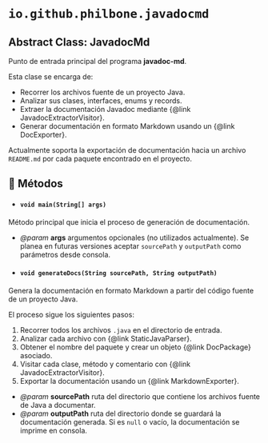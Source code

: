 # `io.github.philbone.javadocmd`

## Abstract Class: JavadocMd

Punto de entrada principal del programa <b>javadoc-md</b>.
<p>
Esta clase se encarga de:
<ul>
  <li>Recorrer los archivos fuente de un proyecto Java.</li>
  <li>Analizar sus clases, interfaces, enums y records.</li>
  <li>Extraer la documentación Javadoc mediante {@link JavadocExtractorVisitor}.</li>
  <li>Generar documentación en formato Markdown usando un {@link DocExporter}.</li>
</ul>

<p>Actualmente soporta la exportación de documentación hacia un archivo <code>README.md</code>
por cada paquete encontrado en el proyecto.</p>

## 🧮 Métodos

- #### `void main(String[] args)`
Método principal que inicia el proceso de generación de documentación.

- *@param* **args** argumentos opcionales (no utilizados actualmente).
            Se planea en futuras versiones aceptar <code>sourcePath</code> y <code>outputPath</code>
            como parámetros desde consola.
- #### `void generateDocs(String sourcePath, String outputPath)`
Genera la documentación en formato Markdown a partir del código fuente de un proyecto Java.
<p>
El proceso sigue los siguientes pasos:
<ol>
  <li>Recorrer todos los archivos <code>.java</code> en el directorio de entrada.</li>
  <li>Analizar cada archivo con {@link StaticJavaParser}.</li>
  <li>Obtener el nombre del paquete y crear un objeto {@link DocPackage} asociado.</li>
  <li>Visitar cada clase, método y comentario con {@link JavadocExtractorVisitor}.</li>
  <li>Exportar la documentación usando un {@link MarkdownExporter}.</li>
</ol>

- *@param* **sourcePath** ruta del directorio que contiene los archivos fuente de Java a documentar.
- *@param* **outputPath** ruta del directorio donde se guardará la documentación generada.
                  Si es <code>null</code> o vacío, la documentación se imprime en consola.

